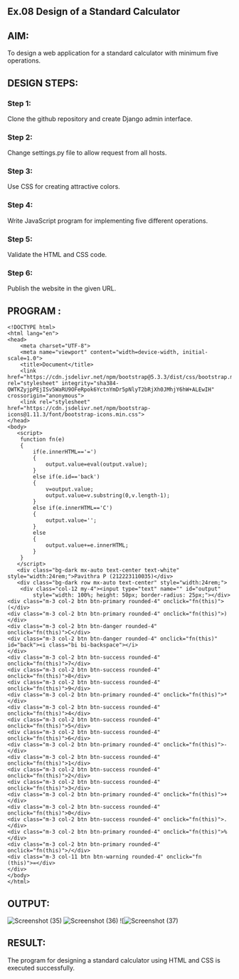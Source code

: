 ## Ex.08 Design of a Standard Calculator

## AIM:
To design a web application for a standard calculator with minimum five operations.

## DESIGN STEPS:

### Step 1:
Clone the github repository and create Django admin interface.

### Step 2:
Change settings.py file to allow request from all hosts.

### Step 3:
Use CSS for creating attractive colors.

### Step 4:
Write JavaScript program for implementing five different operations.

### Step 5:
Validate the HTML and CSS code.

### Step 6:
Publish the website in the given URL.

## PROGRAM :
```
<!DOCTYPE html>
<html lang="en">
<head>
    <meta charset="UTF-8">
    <meta name="viewport" content="width=device-width, initial-scale=1.0">
    <title>Document</title>
    <link href="https://cdn.jsdelivr.net/npm/bootstrap@5.3.3/dist/css/bootstrap.min.css" rel="stylesheet" integrity="sha384-QWTKZyjpPEjISv5WaRU9OFeRpok6YctnYmDr5pNlyT2bRjXh0JMhjY6hW+ALEwIH" crossorigin="anonymous">
    <link rel="stylesheet" href="https://cdn.jsdelivr.net/npm/bootstrap-icons@1.11.3/font/bootstrap-icons.min.css">
</head>
<body>
   <script>
    function fn(e)
    {
        if(e.innerHTML=='=')
        {
            output.value=eval(output.value);
        }
        else if(e.id=='back')
        {
            v=output.value;
            output.value=v.substring(0,v.length-1);
        }
        else if(e.innerHTML=='C')
        {
            output.value='';
        }
        else
        {
            output.value+=e.innerHTML;
        }
    }
   </script> 
   <div class="bg-dark mx-auto text-center text-white" style="width:24rem;">Pavithra P (212223110035)</div>
   <div class="bg-dark row mx-auto text-center" style="width:24rem;">
    <div class="col-12 my-4"><input type="text" name="" id="output" 
        style="width: 100%; height: 50px; border-radius: 25px;"></div>
<div class="m-3 col-2 btn btn-primary rounded-4" onclick="fn(this)">(</div> 
<div class="m-3 col-2 btn btn-primary rounded-4" onclick="fn(this)">)</div>
<div class="m-3 col-2 btn btn-danger rounded-4" onclick="fn(this)">C</div>
<div class="m-3 col-2 btn btn-danger rounded-4" onclick="fn(this)" id="back"><i class="bi bi-backspace"></i>
</div>
<div class="m-3 col-2 btn btn-success rounded-4" onclick="fn(this)">7</div>
<div class="m-3 col-2 btn btn-success rounded-4" onclick="fn(this)">8</div>
<div class="m-3 col-2 btn btn-success rounded-4" onclick="fn(this)">9</div>
<div class="m-3 col-2 btn btn-primary rounded-4" onclick="fn(this)">*</div>
<div class="m-3 col-2 btn btn-success rounded-4" onclick="fn(this)">4</div>
<div class="m-3 col-2 btn btn-success rounded-4" onclick="fn(this)">5</div>
<div class="m-3 col-2 btn btn-success rounded-4" onclick="fn(this)">6</div>
<div class="m-3 col-2 btn btn-primary rounded-4" onclick="fn(this)">-</div>
<div class="m-3 col-2 btn btn-success rounded-4" onclick="fn(this)">1</div>
<div class="m-3 col-2 btn btn-success rounded-4" onclick="fn(this)">2</div>
<div class="m-3 col-2 btn btn-success rounded-4" onclick="fn(this)">3</div>
<div class="m-3 col-2 btn btn-primary rounded-4" onclick="fn(this)">+</div>
<div class="m-3 col-2 btn btn-success rounded-4" onclick="fn(this)">0</div>
<div class="m-3 col-2 btn btn-success rounded-4" onclick="fn(this)">.</div>
<div class="m-3 col-2 btn btn-primary rounded-4" onclick="fn(this)">%</div>
<div class="m-3 col-2 btn btn-primary rounded-4" onclick="fn(this)">/</div>
<div class="m-3 col-11 btn btn-warning rounded-4" onclick="fn (this)">=</div>
</div>
</body>
</html>

```
## OUTPUT:
![Screenshot (35)](https://github.com/pradxxsh/Calc/assets/131758539/9b656fe0-b12b-4b4e-9398-940daa693119)
![Screenshot (36)](https://github.com/pradxxsh/Calc/assets/131758539/81928620-ede4-4ecf-a0ef-40d708b0ec46)
![![Screenshot (37)](https://github.com/pradxxsh/Calc/assets/131758539/39a70403-0799-4618-b323-e8b3613a83a7)


## RESULT:
The program for designing a standard calculator using HTML and CSS is executed successfully.
